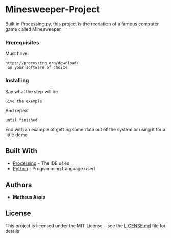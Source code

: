 # Minesweeper-Project

Built in Processing.py, this project is the recriation of a famous computer game called Minesweeper.

### Prerequisites

Must have:

```
https://processing.org/download/ 
 on your software of choice
```

### Installing

Say what the step will be

```
Give the example
```

And repeat

```
until finished
```

End with an example of getting some data out of the system or using it for a little demo

## Built With

* [Processing](https://processing.org/) - The IDE used
* [Python](https://www.python.org/) - Programming Language used

## Authors

* **Matheus Assis**

## License

This project is licensed under the MIT License - see the [LICENSE.md](LICENSE.md) file for details

